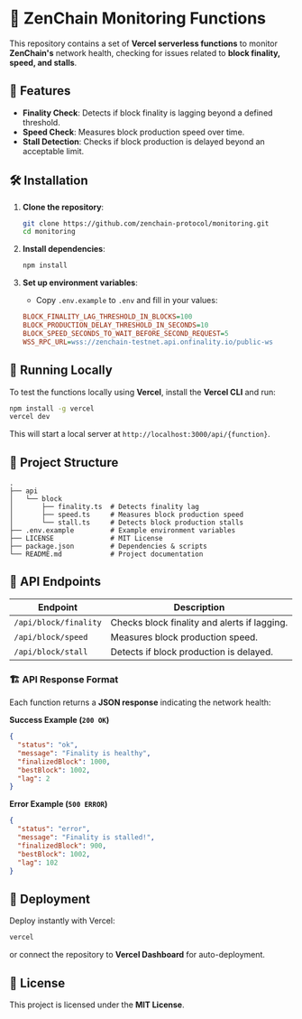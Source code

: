 # 🚀 ZenChain Monitoring Functions  

This repository contains a set of **Vercel serverless functions** to monitor **ZenChain's** network health, checking for issues related to **block finality, speed, and stalls**.  

## 📌 Features  

- **Finality Check**: Detects if block finality is lagging beyond a defined threshold.  
- **Speed Check**: Measures block production speed over time.  
- **Stall Detection**: Checks if block production is delayed beyond an acceptable limit.  

## 🛠️ Installation  

1. **Clone the repository**:  
   ```bash
   git clone https://github.com/zenchain-protocol/monitoring.git
   cd monitoring
   ```

2. **Install dependencies**:  
   ```bash
   npm install
   ```

3. **Set up environment variables**:  
   - Copy `.env.example` to `.env` and fill in your values:  
   ```ini
   BLOCK_FINALITY_LAG_THRESHOLD_IN_BLOCKS=100
   BLOCK_PRODUCTION_DELAY_THRESHOLD_IN_SECONDS=10
   BLOCK_SPEED_SECONDS_TO_WAIT_BEFORE_SECOND_REQUEST=5
   WSS_RPC_URL=wss://zenchain-testnet.api.onfinality.io/public-ws
   ```

## 🚀 Running Locally  

To test the functions locally using **Vercel**, install the **Vercel CLI** and run:  
```bash
npm install -g vercel
vercel dev
```
This will start a local server at `http://localhost:3000/api/{function}`.

## 📁 Project Structure  

```
.
├── api
│   └── block
│       ├── finality.ts  # Detects finality lag
│       ├── speed.ts     # Measures block production speed
│       └── stall.ts     # Detects block production stalls
├── .env.example         # Example environment variables
├── LICENSE              # MIT License
├── package.json         # Dependencies & scripts
└── README.md            # Project documentation
```

## 🔧 API Endpoints  

| Endpoint                | Description |
|-------------------------|-------------|
| `/api/block/finality`  | Checks block finality and alerts if lagging. |
| `/api/block/speed`     | Measures block production speed. |
| `/api/block/stall`     | Detects if block production is delayed. |

### 🏗️ API Response Format  

Each function returns a **JSON response** indicating the network health:  

**Success Example (`200 OK`)**  
```json
{
  "status": "ok",
  "message": "Finality is healthy",
  "finalizedBlock": 1000,
  "bestBlock": 1002,
  "lag": 2
}
```

**Error Example (`500 ERROR`)**  
```json
{
  "status": "error",
  "message": "Finality is stalled!",
  "finalizedBlock": 900,
  "bestBlock": 1002,
  "lag": 102
}
```

## 🎯 Deployment  

Deploy instantly with Vercel:  
```bash
vercel
```
or connect the repository to **Vercel Dashboard** for auto-deployment.

## 📜 License  

This project is licensed under the **MIT License**.
